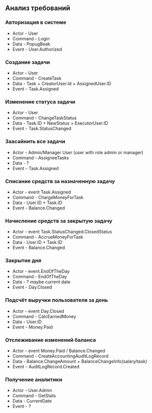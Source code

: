 ## Анализ требований

### Авторизация в системе
- Actor - User
- Command - Login
- Data - PopugBeak
- Event - User.Authorized

### Создание задачи  
- Actor - User
- Command - CreateTask
- Data - Task + CreatorUser.Id + AssignedUser.ID
- Event - Task.Assigned

### Изменение статуса задачи
- Actor - User
- Command - ChangeTaskStatus
- Data - Task.ID + NewStatus + ExecutorUser.ID
- Event - Task.StatusChanged

### Заасайнить все задачи
- Actor - Admin/Manager User (user with role admin or manager)
- Command - AssigneeTasks
- Data - ?
- Event - Task.Assigned

### Списание средств за назначенную задачу
- Actor - event Task.Assigned
- Command - ChargeMoneyForTask
- Data - User.ID + Task.ID
- Event - Balance.Changed

### Начисление средств за закрытую задачу
- Actor - event Task.StatusChanged.ClosedStatus
- Command - AccrueMoneyForTask
- Data - User.ID + Task.ID
- Event - Balance.Changed

### Закрытие дня
- Actor - event.EndOfTheDay
- Command - EndOfTheDay
- Data - ? maybe current date
- Event - Day.Closed

### Подсчёт выручки пользователя за день
- Actor - event Day.Closed
- Command - CalcEarnedMoney
- Data - User.ID
- Event - Money.Paid

### Отслеживание изменений баланса
- Actor - event Money.Paid / Balance.Changed
- Command - CreateAccountingAuditLogRecord
- Data - Balance.ChangeAmount + BalanceChangeInfo(salary/task)
- Event - AuditLogRecord.Created

### Получение аналитики
- Actor - User.Admin
- Command - GetStats
- Data - CurrentDate
- Event - ?
